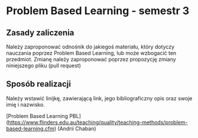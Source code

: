 # Problem Based Learning - semestr 3

## Zasady zaliczenia
Należy zaproponować odnośnik do jakiegoś materiału, który dotyczy nauczania poprzez Problem Based Learning, lub może wzbogacić ten przedmiot.
Zmianę należy zaproponować poprzez propozycję zmiany niniejszego pliku (pull request)

## Sposób realizacji
Należy wstawić linijkę, zawierającą link, jego bibliograficzny opis oraz swoje imię i nazwisko.

[Problem Based Learning PBL] (https://www.flinders.edu.au/teaching/quality/teaching-methods/problem-based-learning.cfm) (Andrii Chaban)


